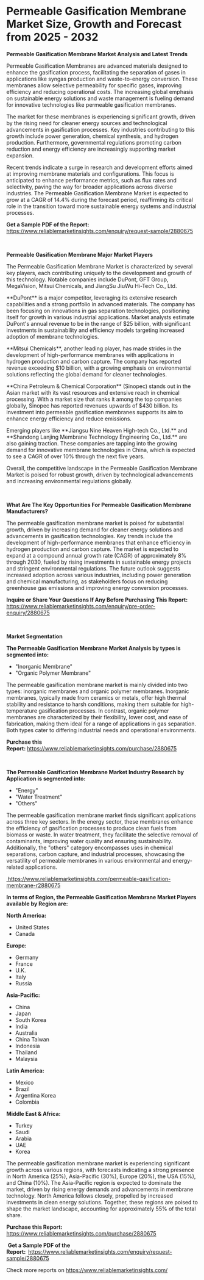 <p><h1>Permeable Gasification Membrane Market Size, Growth and Forecast from 2025 - 2032</h1></p><p><strong>Permeable Gasification Membrane Market Analysis and Latest Trends</strong></p>
<p><p>Permeable Gasification Membranes are advanced materials designed to enhance the gasification process, facilitating the separation of gases in applications like syngas production and waste-to-energy conversion. These membranes allow selective permeability for specific gases, improving efficiency and reducing operational costs. The increasing global emphasis on sustainable energy solutions and waste management is fueling demand for innovative technologies like permeable gasification membranes.</p><p>The market for these membranes is experiencing significant growth, driven by the rising need for cleaner energy sources and technological advancements in gasification processes. Key industries contributing to this growth include power generation, chemical synthesis, and hydrogen production. Furthermore, governmental regulations promoting carbon reduction and energy efficiency are increasingly supporting market expansion.</p><p>Recent trends indicate a surge in research and development efforts aimed at improving membrane materials and configurations. This focus is anticipated to enhance performance metrics, such as flux rates and selectivity, paving the way for broader applications across diverse industries. The Permeable Gasification Membrane Market is expected to grow at a CAGR of 14.4% during the forecast period, reaffirming its critical role in the transition toward more sustainable energy systems and industrial processes.</p></p>
<p><strong>Get a Sample PDF of the Report:&nbsp;</strong> <a href="https://www.reliablemarketinsights.com/enquiry/request-sample/2880675?utm_campaign=2109&utm_medium=2&utm_source=Github&utm_content=ia&utm_term=12032025&utm_id=permeable-gasification-membrane">https://www.reliablemarketinsights.com/enquiry/request-sample/2880675</a></p>
<p>&nbsp;</p>
<p><strong>Permeable Gasification Membrane Major Market Players</strong></p>
<p><p>The Permeable Gasification Membrane Market is characterized by several key players, each contributing uniquely to the development and growth of this technology. Notable companies include DuPont, GFT Group, MegaVision, Mitsui Chemicals, and JiangSu JiuWu Hi-Tech Co., Ltd.</p><p>**DuPont** is a major competitor, leveraging its extensive research capabilities and a strong portfolio in advanced materials. The company has been focusing on innovations in gas separation technologies, positioning itself for growth in various industrial applications. Market analysts estimate DuPont's annual revenue to be in the range of $25 billion, with significant investments in sustainability and efficiency models targeting increased adoption of membrane technologies.</p><p>**Mitsui Chemicals**, another leading player, has made strides in the development of high-performance membranes with applications in hydrogen production and carbon capture. The company has reported revenue exceeding $10 billion, with a growing emphasis on environmental solutions reflecting the global demand for cleaner technologies.</p><p>**China Petroleum & Chemical Corporation** (Sinopec) stands out in the Asian market with its vast resources and extensive reach in chemical processing. With a market size that ranks it among the top companies globally, Sinopec has reported revenues upwards of $430 billion. Its investment into permeable gasification membranes supports its aim to enhance energy efficiency and reduce emissions.</p><p>Emerging players like **Jiangsu Nine Heaven High-tech Co., Ltd.** and **Shandong Lanjing Membrane Technology Engineering Co., Ltd.** are also gaining traction. These companies are tapping into the growing demand for innovative membrane technologies in China, which is expected to see a CAGR of over 10% through the next five years.</p><p>Overall, the competitive landscape in the Permeable Gasification Membrane Market is poised for robust growth, driven by technological advancements and increasing environmental regulations globally.</p></p>
<p>&nbsp;</p>
<p><strong>What Are The Key Opportunities For Permeable Gasification Membrane Manufacturers?</strong></p>
<p><p>The permeable gasification membrane market is poised for substantial growth, driven by increasing demand for cleaner energy solutions and advancements in gasification technologies. Key trends include the development of high-performance membranes that enhance efficiency in hydrogen production and carbon capture. The market is expected to expand at a compound annual growth rate (CAGR) of approximately 8% through 2030, fueled by rising investments in sustainable energy projects and stringent environmental regulations. The future outlook suggests increased adoption across various industries, including power generation and chemical manufacturing, as stakeholders focus on reducing greenhouse gas emissions and improving energy conversion processes.</p></p>
<p><strong>Inquire or Share Your Questions If Any Before Purchasing This Report:</strong> <a href="https://www.reliablemarketinsights.com/enquiry/pre-order-enquiry/2880675?utm_campaign=2109&utm_medium=2&utm_source=Github&utm_content=ia&utm_term=12032025&utm_id=permeable-gasification-membrane">https://www.reliablemarketinsights.com/enquiry/pre-order-enquiry/2880675</a></p>
<p>&nbsp;</p>
<p><strong>Market Segmentation</strong></p>
<p><strong>The Permeable Gasification Membrane Market Analysis by types is segmented into:</strong></p>
<p><ul><li>"Inorganic Membrane"</li><li>"Organic Polymer Membrane"</li></ul></p>
<p><p>The permeable gasification membrane market is mainly divided into two types: inorganic membranes and organic polymer membranes. Inorganic membranes, typically made from ceramics or metals, offer high thermal stability and resistance to harsh conditions, making them suitable for high-temperature gasification processes. In contrast, organic polymer membranes are characterized by their flexibility, lower cost, and ease of fabrication, making them ideal for a range of applications in gas separation. Both types cater to differing industrial needs and operational environments.</p></p>
<p><strong>Purchase this Report:&nbsp;</strong><a href="https://www.reliablemarketinsights.com/purchase/2880675?utm_campaign=2109&utm_medium=2&utm_source=Github&utm_content=ia&utm_term=12032025&utm_id=permeable-gasification-membrane">https://www.reliablemarketinsights.com/purchase/2880675</a></p>
<p>&nbsp;</p>
<p><strong>The Permeable Gasification Membrane Market Industry Research by Application is segmented into:</strong></p>
<p><ul><li>"Energy"</li><li>"Water Treatment"</li><li>"Others"</li></ul></p>
<p><p>The permeable gasification membrane market finds significant applications across three key sectors. In the energy sector, these membranes enhance the efficiency of gasification processes to produce clean fuels from biomass or waste. In water treatment, they facilitate the selective removal of contaminants, improving water quality and ensuring sustainability. Additionally, the "others" category encompasses uses in chemical separations, carbon capture, and industrial processes, showcasing the versatility of permeable membranes in various environmental and energy-related applications.</p></p>
<p><a href="https://www.reliablemarketinsights.com/permeable-gasification-membrane-r2880675?utm_campaign=2109&utm_medium=2&utm_source=Github&utm_content=ia&utm_term=12032025&utm_id=permeable-gasification-membrane">&nbsp;https://www.reliablemarketinsights.com/permeable-gasification-membrane-r2880675</a></p>
<p><strong>In terms of Region, the Permeable Gasification Membrane Market Players available by Region are:</strong></p>
<p>
    <p> <strong> North America: </strong>
        <ul>
            <li>United States</li>
            <li>Canada</li>
        </ul>
        </p> 
    <p> <strong> Europe: </strong>
        <ul>
            <li>Germany</li>
            <li>France</li>
            <li>U.K.</li>
            <li>Italy</li>
            <li>Russia</li>
        </ul>
        </p> 
    <p> <strong> Asia-Pacific: </strong>
        <ul>
            <li>China</li>
            <li>Japan</li>
            <li>South Korea</li>
            <li>India</li>
            <li>Australia</li>
            <li>China Taiwan</li>
            <li>Indonesia</li>
            <li>Thailand</li>
            <li>Malaysia</li>
        </ul>
        </p> 
    <p> <strong> Latin America: </strong>
        <ul>
            <li>Mexico</li>
            <li>Brazil</li>
            <li>Argentina Korea</li>
            <li>Colombia</li>
        </ul>
        </p> 
    <p> <strong> Middle East & Africa: </strong>
        <ul>
            <li>Turkey</li>
            <li>Saudi</li>
            <li>Arabia</li>
            <li>UAE</li>
            <li>Korea</li>
        </ul>
    </p>
    </p>
<p><p>The permeable gasification membrane market is experiencing significant growth across various regions, with forecasts indicating a strong presence in North America (25%), Asia-Pacific (30%), Europe (20%), the USA (15%), and China (10%). The Asia-Pacific region is expected to dominate the market, driven by rising energy demands and advancements in membrane technology. North America follows closely, propelled by increased investments in clean energy solutions. Together, these regions are poised to shape the market landscape, accounting for approximately 55% of the total share.</p></p>
<p><strong>Purchase this Report: </strong><a href="https://www.reliablemarketinsights.com/purchase/2880675?utm_campaign=2109&utm_medium=2&utm_source=Github&utm_content=ia&utm_term=12032025&utm_id=permeable-gasification-membrane">https://www.reliablemarketinsights.com/purchase/2880675</a></p>
<p>&nbsp;<strong>Get a Sample PDF of the Report:&nbsp;&nbsp;</strong><a href="https://www.reliablemarketinsights.com/enquiry/request-sample/2880675?utm_campaign=2109&utm_medium=2&utm_source=Github&utm_content=ia&utm_term=12032025&utm_id=permeable-gasification-membrane">https://www.reliablemarketinsights.com/enquiry/request-sample/2880675</a></p>
<p><strong></strong></p>
<p>Check more reports on <a href="https://www.reliablemarketinsights.com/?utm_campaign=2109&utm_medium=2&utm_source=Github&utm_content=ia&utm_term=12032025&utm_id=permeable-gasification-membrane">https://www.reliablemarketinsights.com/</a></p>
